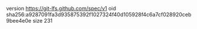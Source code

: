 version https://git-lfs.github.com/spec/v1
oid sha256:a9287091fa3d935875392f1027324f40d105928f4c6a7cf028920ceb9bee4e0e
size 231
